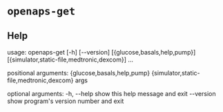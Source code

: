 # `openaps-get`

## Help
usage: openaps-get [-h] [--version]
                   [{glucose,basals,help,pump}]
                   [{simulator,static-file,medtronic,dexcom}] ...



positional arguments:
  {glucose,basals,help,pump}
  {simulator,static-file,medtronic,dexcom}
  args

optional arguments:
  -h, --help            show this help message and exit
  --version             show program's version number and exit
